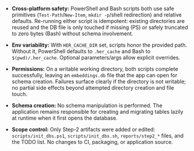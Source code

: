 - **Cross-platform safety:** PowerShell and Bash scripts both use safe primitives (`Test-Path`/`New-Item`, `mkdir -p`/shell redirection) and relative defaults. Re-running either script is idempotent: existing directories are reused and the DB file is only touched if missing (PS) or safely truncated to zero bytes (Bash) without schema involvement.

- **Env variability:** With `HER_CACHE_DIR` set, scripts honor the provided path. Without it, PowerShell defaults to `.her_cache` and Bash to `$(pwd)/.her_cache`. Optional parameters/args allow explicit overrides.

- **Permissions:** On a writable working directory, both scripts complete successfully, leaving an `embeddings.db` file that the app can open for schema creation. Failures surface clearly if the directory is not writable; no partial side effects beyond attempted directory creation and file touch.

- **Schema creation:** No schema manipulation is performed. The application remains responsible for creating and migrating tables lazily at runtime when it first opens the database.

- **Scope control:** Only Step-2 artifacts were added or edited: `scripts/init_dbs.ps1`, `scripts/init_dbs.sh`, `reports/step2_*` files, and the TODO list. No changes to CI, packaging, or application source.

